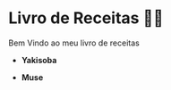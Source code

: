 # Livro de Receitas :man_cook:



Bem Vindo ao meu livro de receitas

- **Yakisoba**

- **Muse**

  

 
